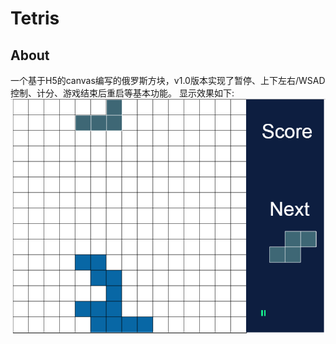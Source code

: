 # Tetris
## About
一个基于H5的canvas编写的俄罗斯方块，v1.0版本实现了暂停、上下左右/WSAD控制、计分、游戏结束后重启等基本功能。
显示效果如下:
![Tetris](screen_capture/Tetris.png)